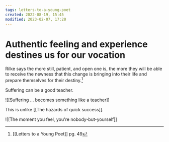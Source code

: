 ```yaml
---
tags: letters-to-a-young-poet 
created: 2022-08-19, 15:45
modified: 2023-02-07, 17:20
---
```


# Authentic feeling and experience destines us for our vocation
Rilke says the more still, patient, and open one is, the more they will be able to receive the newness that this change is bringing into their life and prepare themselves for their destiny.[^1] 

Suffering can be a good teacher.

![[Suffering ... becomes something like a teacher]]

This is unlike [[The hazards of quick success]].

![[The moment you feel, you're nobody-but-yourself]]

[^1]: [[Letters to a Young Poet]] pg. 49